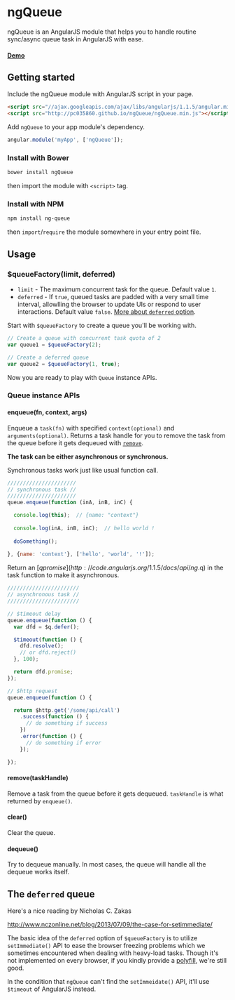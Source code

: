 # ngQueue

ngQueue is an AngularJS module that helps you to handle routine sync/async queue task in AngularJS with ease.

#### [Demo](http://plnkr.co/edit/qudYr8?p=preview)


## Getting started

Include the ngQueue module with AngularJS script in your page.

```html
<script src="//ajax.googleapis.com/ajax/libs/angularjs/1.1.5/angular.min.js"></script>
<script src="http://pc035860.github.io/ngQueue/ngQueue.min.js"></script>
```

Add `ngQueue` to your app module's dependency.

```js
angular.module('myApp', ['ngQueue']);
```

### Install with Bower

```sh
bower install ngQueue
```

then import the module with `<script>` tag.

### Install with NPM

```sh
npm install ng-queue
```

then `import`/`require` the module somewhere in your entry point file.

## Usage

### $queueFactory(limit, deferred)

* `limit` - The maximum concurrent task for the queue. Default value `1`.
* `deferred` - If `true`, queued tasks are padded with a very small time interval, allowlling the browser to update UIs or respond to user interactions. Default value `false`. [More about `deferred` option](#the-deferred-queue).

Start with `$queueFactory` to create a queue you'll be working with.

```js
// Create a queue with concurrent task quota of 2
var queue1 = $queueFactory(2);

// Create a deferred queue
var queue2 = $queueFactory(1, true);
```

Now you are ready to play with `Queue` instance APIs.

### Queue instance APIs

#### enqueue(fn, context, args)

Enqueue a `task(fn)` with specified `context(optional)` and `arguments(optional)`. Returns a task handle for you to remove the task from the queue before it gets dequeued with [`remove`](#removetaskhandle).

**The task can be either asynchronous or synchronous.**

Synchronous tasks work just like usual function call.

```js
//////////////////////
// synchronous task //
//////////////////////
queue.enqueue(function (inA, inB, inC) {

  console.log(this);  // {name: "context"}
  
  console.log(inA, inB, inC);  // hello world !
  
  doSomething();
  
}, {name: 'context'}, ['hello', 'world', '!']);
```

Return an [$q promise](http://code.angularjs.org/1.1.5/docs/api/ng.$q) in the task function to make it asynchronous.

```js
///////////////////////
// asynchronous task //
///////////////////////

// $timeout delay
queue.enqueue(function () {
  var dfd = $q.defer();

  $timeout(function () {
    dfd.resolve();
    // or dfd.reject()
  }, 100);

  return dfd.promise;
});

// $http request
queue.enqueue(function () {

  return $http.get('/some/api/call')
    .success(function () {
      // do something if success
    })
    .error(function () {
      // do something if error
    });

});
```

#### remove(taskHandle)

Remove a task from the queue before it gets dequeued. `taskHandle` is what returned by `enqueue()`.

#### clear()

Clear the queue.

#### dequeue()

Try to dequeue manually. In most cases, the queue will handle all the dequeue works itself.


## The `deferred` queue

Here's a nice reading by Nicholas C. Zakas

http://www.nczonline.net/blog/2013/07/09/the-case-for-setimmediate/

The basic idea of the `deferred` option of `$queueFactory` is to utilize `setImmediate()` API to ease the browser freezing problems which we sometimes encountered when dealing with heavy-load tasks. Though it's not implemented on every browser, if you kindly provide a [polyfill](https://github.com/NobleJS/setImmediate), we're still good.

In the condition that `ngQueue` can't find the `setImmeidate()` API, it'll use `$timeout` of AngularJS instead.
